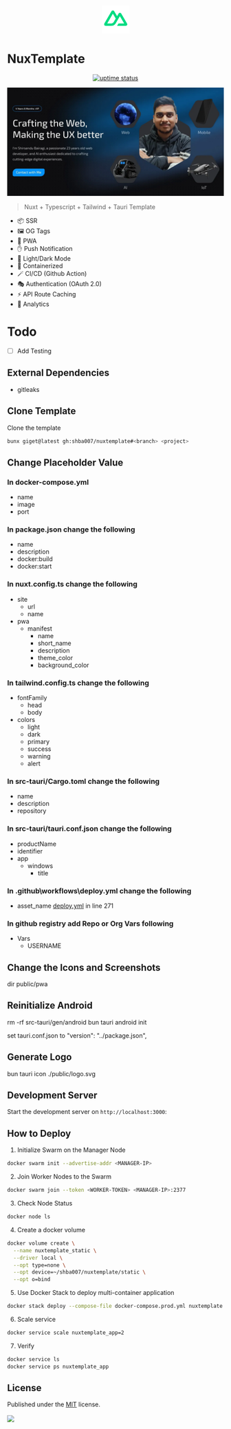 <p align="center">
  <img src="./public/logo.png" lt="Logo" width="65" />
<p>

# NuxTemplate

<p align="center">
  <a href="https://shirsendu-bairagi.betteruptime.com">
    <img src="https://uptime.betterstack.com/status-badges/v3/monitor/10aqw.svg" alt="uptime status">
  </a>
</p>

![Landing](public/previews/landing.webp)

> Nuxt + Typescript + Tailwind + Tauri Template

- 📦 SSR
- 🖼️ OG Tags
- 🚀 PWA
- ✋ Push Notification
- 🌙 Light/Dark Mode
- 🐋 Containerized
- 🪄 CI/CD (Github Action)
- 🎭 Authentication (OAuth 2.0)
- ⚡️ API Route Caching
- 📐 Analytics

# Todo

- [ ] Add Testing

## External Dependencies

- gitleaks

## Clone Template

Clone the template

```bash
bunx giget@latest gh:shba007/nuxtemplate#<branch> <project>
```

## Change Placeholder Value

### In docker-compose.yml

- name
- image
- port

### In package.json change the following

- name
- description
- docker:build
- docker:start

### In nuxt.config.ts change the following

- site
  - url
  - name
- pwa
  - manifest
    - name
    - short_name
    - description
    - theme_color
    - background_color

### In tailwind.config.ts change the following

- fontFamily
  - head
  - body
- colors
  - light
  - dark
  - primary
  - success
  - warning
  - alert

### In src-tauri/Cargo.toml change the following

- name
- description
- repository

### In src-tauri/tauri.conf.json change the following

- productName
- identifier
- app
  - windows
    - title

### In .github\workflows\deploy.yml change the following

- asset_name [deploy.yml](.github/workflows/deploy.yml) in line 271

### In github registry add Repo or Org Vars following

- Vars
  - USERNAME

## Change the Icons and Screenshots

dir public/pwa

## Reinitialize Android

rm -rf src-tauri/gen/android
bun tauri android init

set tauri.conf.json to "version": "../package.json",

## Generate Logo

bun tauri icon ./public/logo.svg

## Development Server

Start the development server on `http://localhost:3000`:

## How to Deploy

1. Initialize Swarm on the Manager Node

```bash
docker swarm init --advertise-addr <MANAGER-IP>
```

2. Join Worker Nodes to the Swarm

```bash
docker swarm join --token <WORKER-TOKEN> <MANAGER-IP>:2377
```

3. Check Node Status

```bash
docker node ls
```

4. Create a docker volume

```bash
docker volume create \
  --name nuxtemplate_static \
  --driver local \
  --opt type=none \
  --opt device=~/shba007/nuxtemplate/static \
  --opt o=bind
```

5. Use Docker Stack to deploy multi-container application

```bash
docker stack deploy --compose-file docker-compose.prod.yml nuxtemplate
```

6. Scale service

```bash
docker service scale nuxtemplate_app=2
```

7. Verify

```bash
docker service ls
docker service ps nuxtemplate_app
```

## License

Published under the [MIT](https://github.com/shba007/nuxtemplate/blob/main/LICENSE) license.
<br><br>
<a href="https://github.com/shba007/nuxtemplate/graphs/contributors">
<img src="https://contrib.rocks/image?repo=shba007/nuxtemplate" />
</a>
